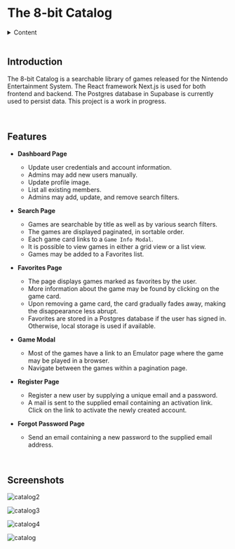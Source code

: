 # The 8-bit Catalog


<details>
  <summary>Content</summary>

-   [Introduction](#introduction)
-   [Features](#features)
-   [Screenshots](#screenshots)

</details>

<br>

## Introduction

The 8-bit Catalog is a searchable library of games released for the Nintendo Entertainment System. The React framework Next.js is used for both frontend and backend. The Postgres database in Supabase is currently used to persist data. This project is a work in progress.

<br>

## Features

-   **Dashboard Page**

    -   Update user credentials and account information.
    -   Admins may add new users manually.
    -   Update profile image.
    -   List all existing members.
    -   Admins may add, update, and remove search filters.

-   **Search Page**

    -   Games are searchable by title as well as by various search filters.
    -   The games are displayed paginated, in sortable order.
    -   Each game card links to a `Game Info Modal`.
    -   It is possible to view games in either a grid view or a list view.
    -   Games may be added to a Favorites list.

-   **Favorites Page**

    -   The page displays games marked as favorites by the user.
    -   More information about the game may be found by clicking on the game card.
    -   Upon removing a game card, the card gradually fades away, making the disappearance less abrupt.
    -   Favorites are stored in a Postgres database if the user has signed in. Otherwise, local storage is used if available.

-   **Game Modal**

    -   Most of the games have a link to an Emulator page where the game may be played in a browser.
    -   Navigate between the games within a pagination page.
 
-   **Register Page**

    -   Register a new user by supplying a unique email and a password.
    -   A mail is sent to the supplied email containing an activation link. Click on the link to activate the newly created account.

-   **Forgot Password Page**

    -   Send an email containing a new password to the supplied email address.

<br>

## Screenshots

![catalog2](https://github.com/user-attachments/assets/df4200fd-1fff-406d-b0da-933f36512f6f)



![catalog3](https://github.com/user-attachments/assets/ae354b5d-30e0-435d-a456-02e573fa3842)





![catalog4](https://github.com/user-attachments/assets/23726cdf-437b-4172-90d9-ae4efedb5deb)

![catalog](https://github.com/user-attachments/assets/69b902ee-459f-4e74-84c7-d99f8f4fe52d)





